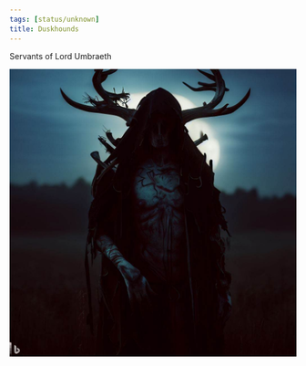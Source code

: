 ```yaml
---
tags: [status/unknown]
title: Duskhounds
---
```



Servants of Lord Umbraeth

![Duskhound](../../../../assets/duskhound.png)